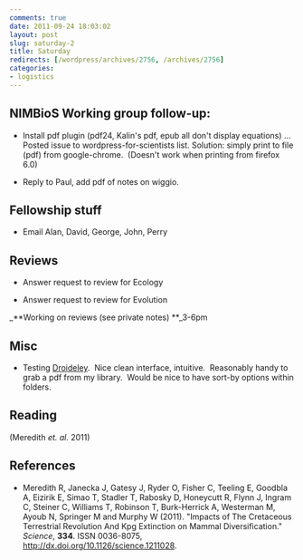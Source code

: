 ```yaml
---
comments: true
date: 2011-09-24 18:03:02
layout: post
slug: saturday-2
title: Saturday
redirects: [/wordpress/archives/2756, /archives/2756]
categories:
- logistics
---
```


## NIMBioS Working group follow-up:





	
  * Install pdf plugin (pdf24, Kalin's pdf, epub all don't display equations) ... Posted issue to wordpress-for-scientists list. Solution: simply print to file (pdf) from google-chrome.  (Doesn't work when printing from firefox 6.0)



	
  * Reply to Paul, add pdf of notes on wiggio.




## Fellowship stuff





	
  * Email Alan, David, George, John, Perry




## Reviews





	
  * Answer request to review for Ecology



	
  * Answer request to review for Evolution




_**Working on reviews (see private notes) **_3-6pm




## Misc





	
  * Testing [Droideley](http://droideley.posterous.com/).  Nice clean interface, intuitive.  Reasonably handy to grab a pdf from my library.  Would be nice to have sort-by options within folders.




## Reading


(Meredith _et. al._ 2011)

## References


- Meredith R, Janecka J, Gatesy J, Ryder O, Fisher C, Teeling E, Goodbla A, Eizirik E, Simao T, Stadler T, Rabosky D, Honeycutt R, Flynn J, Ingram C, Steiner C, Williams T, Robinson T, Burk-Herrick A, Westerman M, Ayoub N, Springer M and Murphy W (2011).
"Impacts of The Cretaceous Terrestrial Revolution And Kpg Extinction on Mammal Diversification."
*Science*, **334**.
ISSN 0036-8075, <a href="http://dx.doi.org/10.1126/science.1211028">http://dx.doi.org/10.1126/science.1211028</a>.
